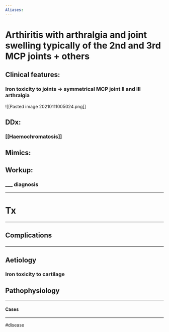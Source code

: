 ```yaml
---
Aliases:
---
```

# Arthiritis with arthralgia and joint swelling typically of the 2nd and 3rd MCP joints + others
## Clinical features:
### Iron toxicity to joints -> symmetrical MCP joint II and III arthralgia
![[Pasted image 20210111005024.png]]
###
## DDx:
### [[Haemochromatosis]]
## Mimics:
###
## Workup:
### ___ diagnosis
---
# Tx

---
## Complications
###

---
## Aetiology
### Iron toxicity to cartilage 
## Pathophysiology

---
#### Cases


---
#disease 